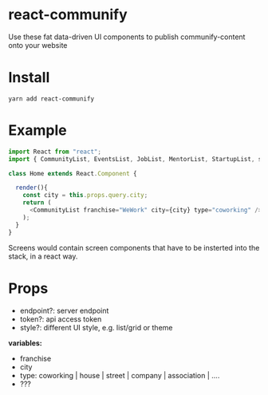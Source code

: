 # react-communify
Use these fat data-driven UI components to publish communify-content onto your website

# Install 
`yarn add react-communify`

# Example

```js
import React from "react";
import { CommunityList, EventsList, JobList, MentorList, StartupList, screens } from "react-communify";

class Home extends React.Component {

  render(){
    const city = this.props.query.city;
    return ( 
      <CommunityList franchise="WeWork" city={city} type="coworking" />
    );
  }
} 
```

Screens would contain screen components that have to be insterted into the stack, in a react way. 


# Props

* endpoint?: server endpoint
* token?: api access token
* style?: different UI style, e.g. list/grid or theme

**variables:**
* franchise
* city
* type: coworking | house | street | company | association | ....
* ???
